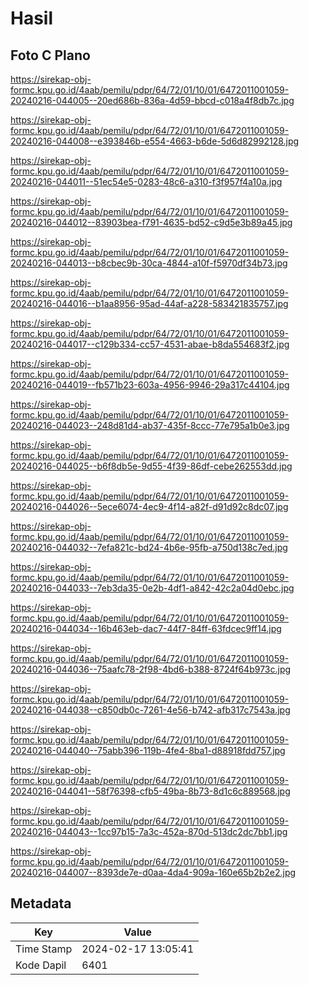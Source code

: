 # Hasil

## Foto C Plano

https://sirekap-obj-formc.kpu.go.id/4aab/pemilu/pdpr/64/72/01/10/01/6472011001059-20240216-044005--20ed686b-836a-4d59-bbcd-c018a4f8db7c.jpg

https://sirekap-obj-formc.kpu.go.id/4aab/pemilu/pdpr/64/72/01/10/01/6472011001059-20240216-044008--e393846b-e554-4663-b6de-5d6d82992128.jpg

https://sirekap-obj-formc.kpu.go.id/4aab/pemilu/pdpr/64/72/01/10/01/6472011001059-20240216-044011--51ec54e5-0283-48c6-a310-f3f957f4a10a.jpg

https://sirekap-obj-formc.kpu.go.id/4aab/pemilu/pdpr/64/72/01/10/01/6472011001059-20240216-044012--83903bea-f791-4635-bd52-c9d5e3b89a45.jpg

https://sirekap-obj-formc.kpu.go.id/4aab/pemilu/pdpr/64/72/01/10/01/6472011001059-20240216-044013--b8cbec9b-30ca-4844-a10f-f5970df34b73.jpg

https://sirekap-obj-formc.kpu.go.id/4aab/pemilu/pdpr/64/72/01/10/01/6472011001059-20240216-044016--b1aa8956-95ad-44af-a228-583421835757.jpg

https://sirekap-obj-formc.kpu.go.id/4aab/pemilu/pdpr/64/72/01/10/01/6472011001059-20240216-044017--c129b334-cc57-4531-abae-b8da554683f2.jpg

https://sirekap-obj-formc.kpu.go.id/4aab/pemilu/pdpr/64/72/01/10/01/6472011001059-20240216-044019--fb571b23-603a-4956-9946-29a317c44104.jpg

https://sirekap-obj-formc.kpu.go.id/4aab/pemilu/pdpr/64/72/01/10/01/6472011001059-20240216-044023--248d81d4-ab37-435f-8ccc-77e795a1b0e3.jpg

https://sirekap-obj-formc.kpu.go.id/4aab/pemilu/pdpr/64/72/01/10/01/6472011001059-20240216-044025--b6f8db5e-9d55-4f39-86df-cebe262553dd.jpg

https://sirekap-obj-formc.kpu.go.id/4aab/pemilu/pdpr/64/72/01/10/01/6472011001059-20240216-044026--5ece6074-4ec9-4f14-a82f-d91d92c8dc07.jpg

https://sirekap-obj-formc.kpu.go.id/4aab/pemilu/pdpr/64/72/01/10/01/6472011001059-20240216-044032--7efa821c-bd24-4b6e-95fb-a750d138c7ed.jpg

https://sirekap-obj-formc.kpu.go.id/4aab/pemilu/pdpr/64/72/01/10/01/6472011001059-20240216-044033--7eb3da35-0e2b-4df1-a842-42c2a04d0ebc.jpg

https://sirekap-obj-formc.kpu.go.id/4aab/pemilu/pdpr/64/72/01/10/01/6472011001059-20240216-044034--16b463eb-dac7-44f7-84ff-63fdcec9ff14.jpg

https://sirekap-obj-formc.kpu.go.id/4aab/pemilu/pdpr/64/72/01/10/01/6472011001059-20240216-044036--75aafc78-2f98-4bd6-b388-8724f64b973c.jpg

https://sirekap-obj-formc.kpu.go.id/4aab/pemilu/pdpr/64/72/01/10/01/6472011001059-20240216-044038--c850db0c-7261-4e56-b742-afb317c7543a.jpg

https://sirekap-obj-formc.kpu.go.id/4aab/pemilu/pdpr/64/72/01/10/01/6472011001059-20240216-044040--75abb396-119b-4fe4-8ba1-d88918fdd757.jpg

https://sirekap-obj-formc.kpu.go.id/4aab/pemilu/pdpr/64/72/01/10/01/6472011001059-20240216-044041--58f76398-cfb5-49ba-8b73-8d1c6c889568.jpg

https://sirekap-obj-formc.kpu.go.id/4aab/pemilu/pdpr/64/72/01/10/01/6472011001059-20240216-044043--1cc97b15-7a3c-452a-870d-513dc2dc7bb1.jpg

https://sirekap-obj-formc.kpu.go.id/4aab/pemilu/pdpr/64/72/01/10/01/6472011001059-20240216-044007--8393de7e-d0aa-4da4-909a-160e65b2b2e2.jpg


## Metadata

| Key        | Value               |
| ---------- | ------------------- |
| Time Stamp | 2024-02-17 13:05:41 |
| Kode Dapil | 6401                |



